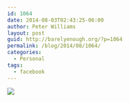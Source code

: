 ```yaml
---
id: 1064
date: 2014-08-03T02:43:25-06:00
author: Peter Williams
layout: post
guid: http://barelyenough.org/?p=1064
permalink: /blog/2014/08/1064/
categories:
  - Personal
tags:
  - facebook
---
```

<div>
  <img src='https://fbcdn-sphotos-c-a.akamaihd.net/hphotos-ak-xfa1/t1.0-9/q79/s720x720/10569063_10152275093973339_5957373445947518438_n.jpg' style='max-width:600px;' /></p> 
  
  <div>
  </div>
</div>